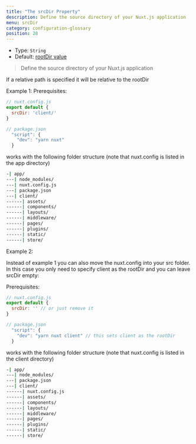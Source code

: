 ```yaml
---
title: "The srcDir Property"
description: Define the source directory of your Nuxt.js application
menu: srcDir
category: configuration-glossary
position: 28
---
```


- Type: `String`
- Default: [rootDir value](/api/configuration-rootdir)

> Define the source directory of your Nuxt.js application

If a relative path is specified it will be relative to the rootDir

Example 1:
Prerequisites:

```js
// nuxt.config.js
export default {
  srcDir: 'client/'
}

// package.json
  "script": {
    "dev": "yarn nuxt"
  }
```

works with the following folder structure (note that nuxt.config is listed in the app directory)

```bash
-| app/
---| node_modules/
---| nuxt.config.js
---| package.json
---| client/
------| assets/
------| components/
------| layouts/
------| middleware/
------| pages/
------| plugins/
------| static/
------| store/
```

Example 2:

Instead of example 1 you can also move the nuxt.config into your src folder. In this case you only need to specify client as the rootDir and you can leave srcDir empty:

Prerequisites:

```js
// nuxt.config.js
export default {
  srcDir: '' // or just remove it
}

// package.json
  "script": {
    "dev": "yarn nuxt client" // this sets client as the rootDir
  }
```

works with the following folder structure (note that nuxt.config is listed in the client directory)

```bash
-| app/
---| node_modules/
---| package.json
---| client/
------| nuxt.config.js
------| assets/
------| components/
------| layouts/
------| middleware/
------| pages/
------| plugins/
------| static/
------| store/
```
